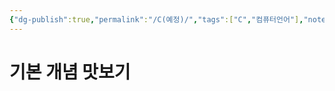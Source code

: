 ```yaml
---
{"dg-publish":true,"permalink":"/C(예정)/","tags":["C","컴퓨터언어"],"noteIcon":"","created":"2024-02-06T20:25:23.214+09:00","updated":"2024-02-08T15:55:06.284+09:00"}
---
```



# 기본 개념 맛보기